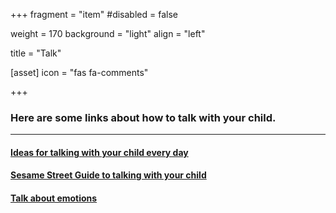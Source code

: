 +++
fragment = "item"
#disabled = false

weight = 170
background = "light"
align = "left"

title = "Talk"

[asset]
  icon = "fas fa-comments"

+++

### Here are some links about how to talk with your child.
  
*****
  
#### [Ideas for talking with your child every day](http://www.q4kidz.org/)  
  
#### [Sesame Street Guide to talking with your child](http://www.talkingisteaching.org/)  
  
#### [Talk about emotions](http://www.cbc.ca/parents/shows/view/the_adventures_of_napkin_man)    